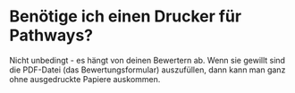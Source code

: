 
# Benötige ich einen Drucker für Pathways?


Nicht unbedingt - es hängt von deinen Bewertern ab. Wenn sie gewillt sind die PDF-Datei (das Bewertungsformular) auszufüllen, dann kann man ganz ohne ausgedruckte Papiere auskommen.
